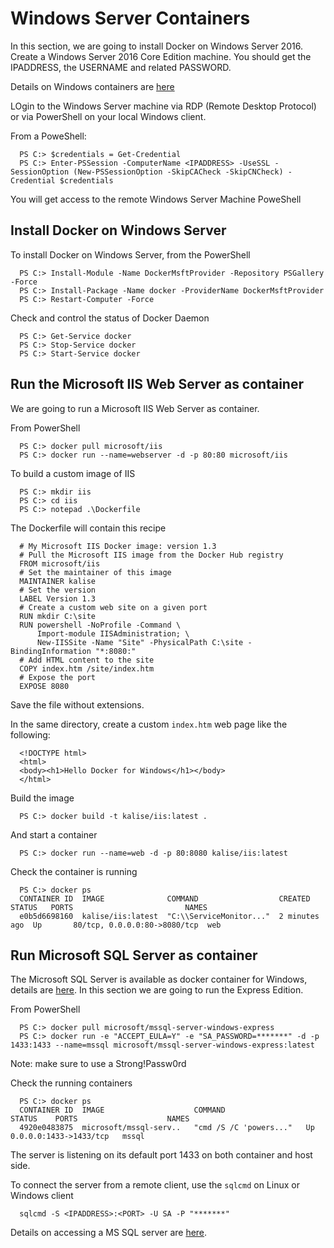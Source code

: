 # Windows Server Containers
In this section, we are going to install Docker on Windows Server 2016. Create a Windows Server 2016 Core Edition machine. You should get the IPADDRESS, the USERNAME and related PASSWORD.

Details on Windows containers are [here](https://docs.microsoft.com/en-us/virtualization/windowscontainers/)

LOgin to the Windows Server machine via RDP (Remote Desktop Protocol) or via PowerShell on your local Windows client.

From a PoweShell:

      PS C:> $credentials = Get-Credential
      PS C:> Enter-PSSession -ComputerName <IPADDRESS> -UseSSL -SessionOption (New-PSSessionOption -SkipCACheck -SkipCNCheck) -Credential $credentials

You will get access to the remote Windows Server Machine PoweShell

## Install Docker on Windows Server
To install Docker on Windows Server, from the PowerShell

      PS C:> Install-Module -Name DockerMsftProvider -Repository PSGallery -Force
      PS C:> Install-Package -Name docker -ProviderName DockerMsftProvider
      PS C:> Restart-Computer -Force

Check and control the status of Docker Daemon

      PS C:> Get-Service docker
      PS C:> Stop-Service docker
      PS C:> Start-Service docker

## Run the Microsoft IIS Web Server as container
We are going to run a Microsoft IIS Web Server as container.

From PowerShell

      PS C:> docker pull microsoft/iis
      PS C:> docker run --name=webserver -d -p 80:80 microsoft/iis

To build a custom image of IIS

      PS C:> mkdir iis
      PS C:> cd iis
      PS C:> notepad .\Dockerfile
      
The Dockerfile will contain this recipe

      # My Microsoft IIS Docker image: version 1.3
      # Pull the Microsoft IIS image from the Docker Hub registry
      FROM microsoft/iis
      # Set the maintainer of this image
      MAINTAINER kalise
      # Set the version
      LABEL Version 1.3
      # Create a custom web site on a given port
      RUN mkdir C:\site
      RUN powershell -NoProfile -Command \
          Import-module IISAdministration; \
          New-IISSite -Name "Site" -PhysicalPath C:\site -BindingInformation "*:8080:"
      # Add HTML content to the site
      COPY index.htm /site/index.htm
      # Expose the port
      EXPOSE 8080

Save the file without extensions.

In the same directory, create a custom ``index.htm`` web page like the following:

      <!DOCTYPE html>
      <html>
      <body><h1>Hello Docker for Windows</h1></body>
      </html>
      
Build the image

      PS C:> docker build -t kalise/iis:latest .
      
And start a container

      PS C:> docker run --name=web -d -p 80:8080 kalise/iis:latest

Check the container is running

      PS C:> docker ps
      CONTAINER ID  IMAGE              COMMAND                  CREATED        STATUS   PORTS                         NAMES
      e0b5d6698160  kalise/iis:latest  "C:\\ServiceMonitor..."  2 minutes ago  Up       80/tcp, 0.0.0.0:80->8080/tcp  web


## Run Microsoft SQL Server as container
The Microsoft SQL Server is available as docker container for Windows, details are [here](https://docs.microsoft.com/en-us/sql/linux/sql-server-linux-setup-docker). In this section we are going to run the Express Edition.

From PowerShell

      PS C:> docker pull microsoft/mssql-server-windows-express
      PS C:> docker run -e "ACCEPT_EULA=Y" -e "SA_PASSWORD=*******" -d -p 1433:1433 --name=mssql microsoft/mssql-server-windows-express:latest
      
Note: make sure to use a Strong!Passw0rd

Check the running containers

      PS C:> docker ps
      CONTAINER ID  IMAGE                    COMMAND                  STATUS    PORTS                    NAMES
      4920e0483875  microsoft/mssql-serv..   "cmd /S /C 'powers..."   Up        0.0.0.0:1433->1433/tcp   mssql


The server is listening on its default port 1433 on both container and host side.

To connect the server from a remote client, use the ``sqlcmd`` on Linux or Windows client

      sqlcmd -S <IPADDRESS>:<PORT> -U SA -P "*******"

Details on accessing a MS SQL server are [here](https://docs.microsoft.com/en-us/sql/linux/sql-server-linux-connect-and-query-sqlcmd).
